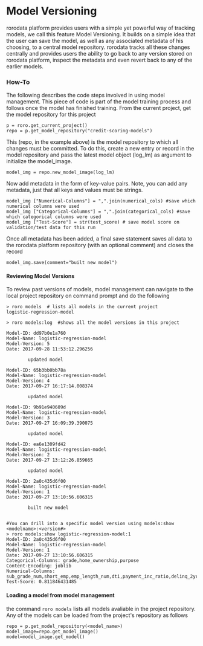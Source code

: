 # Model Versioning
rorodata platform provides users with a simple yet powerful way of tracking models, we call this feature Model Versioning. It builds on a simple idea that the user can save the model, as well as any associated metadata of his choosing,  to a central model repository. rorodata tracks all these changes centrally and provides users the ability to go back to any version stored on rorodata platform, inspect the metadata and even revert back to any of the earlier models.

### How-To
The following describes the code steps involved in using model management. This piece of code is part of the model training process and follows once the model has finished training.
From the current project, get the model repository for this project

```
p = roro.get_current_project() 
repo = p.get_model_repository("credit-scoring-models")
```
This (repo, in the example above) is the model repository to which all changes must be committed.   To do this, create a new entry or record in the model repository and pass the latest model object (log_lm) as argument to initialize the model_image.

```
model_img = repo.new_model_image(log_lm)
```

Now add metadata in the form of key-value pairs. Note, you can add any metadata, just that all keys and values must be strings. 

```
model_img ["Numerical-Columns"] = ",".join(numerical_cols) #save which numerical columns were used
model_img ["Categorical-Columns"] = ",".join(categorical_cols) #save which categorical columns were used
model_img ["Test-Score"] = str(test_score) # save model score on validation/test data for this run 
```

Once all metadata has been added, a final save statement saves all data to the rorodata platform repository (with an optional comment) and closes the record
```
model_img.save(comment="built new model")
```
#### Reviewing Model Versions
To review past versions of models, model management can navigate to the local project repository on command prompt and do the following 
```
> roro models  # lists all models in the current project
logistic-regression-model

> roro models:log  #shows all the model versions in this project

Model-ID: dd97b0e1a760
Model-Name: logistic-regression-model
Model-Version: 5
Date: 2017-09-28 11:53:12.296256

        updated model

Model-ID: 65b3bb0bb78a
Model-Name: logistic-regression-model
Model-Version: 4
Date: 2017-09-27 16:17:14.008374

        updated model

Model-ID: 9b91e940609d
Model-Name: logistic-regression-model
Model-Version: 3
Date: 2017-09-27 16:09:39.390075

        updated model

Model-ID: ea6e1309fd42
Model-Name: logistic-regression-model
Model-Version: 2
Date: 2017-09-27 13:12:26.859665

        updated model

Model-ID: 2a0c435d6f00
Model-Name: logistic-regression-model
Model-Version: 1
Date: 2017-09-27 13:10:56.606315

        built new model


#You can drill into a specific model version using models:show <modelname>:<version#>
> roro models:show logistic-regression-model:1
Model-ID: 2a0c435d6f00
Model-Name: logistic-regression-model
Model-Version: 1
Date: 2017-09-27 13:10:56.606315
Categorical-Columns: grade,home_ownership,purpose
Content-Encoding: joblib
Numerical-Columns: sub_grade_num,short_emp,emp_length_num,dti,payment_inc_ratio,delinq_2yrs,delinq_2yrs_zero,inq_last_6mths,last_delinq_none,last_major_derog_none,open_acc,pub_rec,pub_rec_zero,revol_util
Test-Score: 0.811846431485
```
#### Loading a model from model management
the command `roro models` lists all models avaliable in the project repository. Any of the models can be loaded from the project's repository as follows

```
repo = p.get_model_repository(<model_name>)
model_image=repo.get_model_image()
model=model_image.get_model()
```
